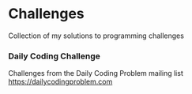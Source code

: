# Challenges
Collection of my solutions to programming challenges

### Daily Coding Challenge
Challenges from the Daily Coding Problem mailing list
https://dailycodingproblem.com

